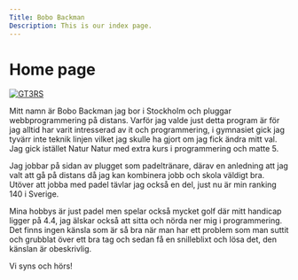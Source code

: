 ```yaml
---
Title: Bobo Backman
Description: This is our index page.
---
```


Home page
==========================

<!-- ![me](%assets_url%/img/rocky.jpeg){.rocky} -->

<div class="image-text-container">
    <a href="assets/img/gt3rs.jpg" target="_blank">
        <picture>
            <source media="(min-width: 668px)" srcset="image/gt3rs.jpg?w=550&q=90">
            <source media="(min-width: 376px)" srcset="image/gt3rs.jpg?w=450&q=70">
            <img src="image/gt3rs.jpg?w=375&h=375&crop-to-fit&area=20,20,20,20&q=50" alt="GT3RS" class="float-image">
        </picture>
    </a>
    <p>
        Mitt namn är Bobo Backman jag bor i Stockholm och pluggar webbprogrammering på distans. 
        Varför jag valde just detta program är för jag alltid har varit intresserad av it och programmering, 
        i gymnasiet gick jag tyvärr inte teknik linjen vilket jag skulle ha gjort om jag fick ändra mitt val. 
        Jag gick istället Natur Natur med extra kurs i programmering och matte 5.
    </p>
    <p>
        Jag jobbar på sidan av plugget som padeltränare, därav en anledning att jag valt att gå på distans 
        då jag kan kombinera jobb och skola väldigt bra. Utöver att jobba med padel tävlar jag också en del, 
        just nu är min ranking 140 i Sverige.
    </p>
    <p>
        Mina hobbys är just padel men spelar också mycket golf där mitt handicap ligger på 4.4, 
        jag älskar också att sitta och nörda ner mig i programmering. Det finns ingen känsla som är så bra 
        när man har ett problem som man suttit och grubblat över ett bra tag och sedan få en snilleblixt 
        och lösa det, den känslan är obeskrivlig.
    </p>
    <p>Vi syns och hörs!</p>
</div>